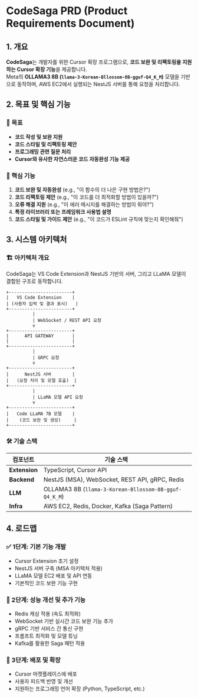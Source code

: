 # CodeSaga PRD (Product Requirements Document)

## 1. 개요

**CodeSaga**는 개발자를 위한 Cursor 확장 프로그램으로, **코드 보완 및 리팩토링을 지원하는 Cursor 확장 기능**을 제공합니다.  
Meta의 **OLLAMA3 8B (`llama-3-Korean-Bllossom-8B-gguf-Q4_K_M`)** 모델을 기반으로 동작하며, AWS EC2에서 실행되는 NestJS 서버를 통해 요청을 처리합니다.

## 2. 목표 및 핵심 기능

### 🎯 목표

- **코드 작성 및 보완 지원**
- **코드 스타일 및 리팩토링 제안**
- **프로그래밍 관련 질문 처리**
- **Cursor와 유사한 자연스러운 코드 자동완성 기능 제공**

### 🚀 핵심 기능

1. **코드 보완 및 자동완성** (e.g., "이 함수의 더 나은 구현 방법은?")
2. **코드 리팩토링 제안** (e.g., "이 코드를 더 최적화할 방법이 있을까?")
3. **오류 해결 지원** (e.g., "이 에러 메시지를 해결하는 방법이 뭐야?")
4. **특정 라이브러리 또는 프레임워크 사용법 설명**
5. **코드 스타일 및 가이드 제안** (e.g., "이 코드가 ESLint 규칙에 맞는지 확인해줘")

## 3. 시스템 아키텍처

### 🏗 **아키텍처 개요**

CodeSaga는 VS Code Extension과 NestJS 기반의 서버, 그리고 LLaMA 모델이 결합된 구조로 동작합니다.

```plaintext
+------------------------+
|   VS Code Extension    |
| (사용자 입력 및 결과 표시)   |
+------------------------+
          |
          | WebSocket / REST API 요청
          v
+------------------------+
|      API GATEWAY       |
|                        |
+------------------------+
          |
          | GRPC 요청
          v
+------------------------+
|      NestJS 서버        |
|   (요청 처리 및 모델 호출)  |
+------------------------+
          |
          | LLaMA 모델 API 요청
          v
+------------------------+
|   Code LLaMA 7B 모델    |
|    (코드 보완 및 생성)     |
+------------------------+
```

### 🛠 기술 스택

| 컴포넌트      | 기술 스택                                             |
| ------------- | ----------------------------------------------------- |
| **Extension** | TypeScript, Cursor API                                |
| **Backend**   | NestJS (MSA), WebSocket, REST API, gRPC, Redis        |
| **LLM**       | OLLAMA3 8B (`llama-3-Korean-Bllossom-8B-gguf-Q4_K_M`) |
| **Infra**     | AWS EC2, Redis, Docker, Kafka (Saga Pattern)          |

## 4. 로드맵

### ✅ 1단계: 기본 기능 개발

- Cursor Extension 초기 설정
- NestJS 서버 구축 (MSA 아키텍처 적용)
- LLaMA 모델 EC2 배포 및 API 연동
- 기본적인 코드 보완 기능 구현

### 🔄 2단계: 성능 개선 및 추가 기능

- Redis 캐싱 적용 (속도 최적화)
- WebSocket 기반 실시간 코드 보완 기능 추가
- gRPC 기반 서비스 간 통신 구현
- 프롬프트 최적화 및 모델 튜닝
- Kafka를 활용한 Saga 패턴 적용

### 🚀 3단계: 배포 및 확장

- Cursor 마켓플레이스에 배포
- 사용자 피드백 반영 및 개선
- 지원하는 프로그래밍 언어 확장 (Python, TypeScript, etc.)

